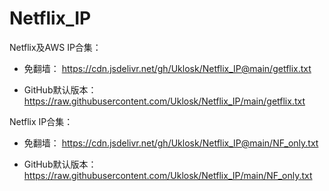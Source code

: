 # Netflix_IP

Netflix及AWS IP合集：

* 免翻墙：
https://cdn.jsdelivr.net/gh/Uklosk/Netflix_IP@main/getflix.txt

* GitHub默认版本：
https://raw.githubusercontent.com/Uklosk/Netflix_IP/main/getflix.txt

Netflix IP合集：

* 免翻墙：
https://cdn.jsdelivr.net/gh/Uklosk/Netflix_IP@main/NF_only.txt

* GitHub默认版本：
https://raw.githubusercontent.com/Uklosk/Netflix_IP/main/NF_only.txt
